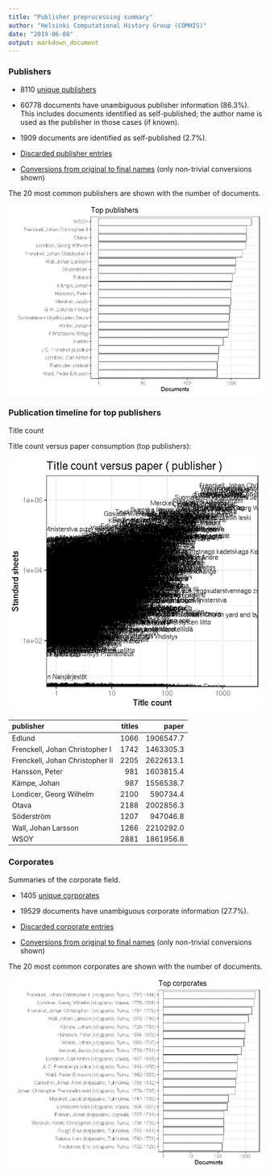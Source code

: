 ```yaml
---
title: "Publisher preprocessing summary"
author: "Helsinki Computational History Group (COMHIS)"
date: "2019-06-08"
output: markdown_document
---
```



### Publishers

 * 8110 [unique publishers](output.tables/publisher_accepted.csv)

 * 60778 documents have unambiguous publisher information (86.3%). This includes documents identified as self-published; the author name is used as the publisher in those cases (if known).

 * 1909 documents are identified as self-published (2.7%). 

 * [Discarded publisher entries](output.tables/publisher_discarded.csv)

 * [Conversions from original to final names](output.tables/publisher_conversion_nontrivial.csv) (only non-trivial conversions shown)


The 20 most common publishers are shown with the number of documents. 

![plot of chunk summarypublisher2](figure/summarypublisher2-1.png)

### Publication timeline for top publishers

Title count





Title count versus paper consumption (top publishers):

![plot of chunk publishertitlespapers](figure/publishertitlespapers-1.png)

|publisher                       | titles|     paper|
|:-------------------------------|------:|---------:|
|Edlund                          |   1066| 1906547.7|
|Frenckell, Johan Christopher I  |   1742| 1463305.3|
|Frenckell, Johan Christopher II |   2205| 2622613.1|
|Hansson, Peter                  |    981| 1603815.4|
|Kämpe, Johan                    |    987| 1556538.7|
|Londicer, Georg Wilhelm         |   2100|  590734.4|
|Otava                           |   2188| 2002856.3|
|Söderström                      |   1207|  947046.8|
|Wall, Johan Larsson             |   1266| 2210292.0|
|WSOY                            |   2881| 1861956.8|


### Corporates

Summaries of the corporate field.

 * 1405 [unique corporates](output.tables/corporate_accepted.csv)

 * 19529 documents have unambiguous corporate information (27.7%). 

 * [Discarded corporate entries](output.tables/corporate_discarded.csv)

 * [Conversions from original to final names](output.tables/corporate_conversion_nontrivial.csv) (only non-trivial conversions shown)


The 20 most common corporates are shown with the number of documents. 

![plot of chunk summarycorporate2](figure/summarycorporate2-1.png)



